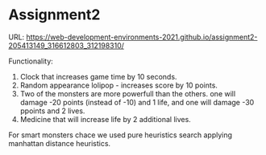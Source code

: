 # Assignment2
 URL: https://web-development-environments-2021.github.io/assignment2-205413149_316612803_312198310/
 
 
Functionality:
 1. Clock that increases game time by 10 seconds.
 2. Random appearance lolipop - increases score by 10 points.
 3. Two of the monsters are more powerfull than the others. one will damage -20 points (instead of -10) and 1 life, 
   and one will damage -30 ppoints and 2 lives.
 4. Medicine that will increase life by 2 additional lives. 

For smart monsters chace we used pure heuristics search applying manhattan distance heuristics.
